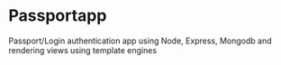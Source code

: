 # Passportapp
Passport/Login authentication app using Node, Express, Mongodb and rendering views using template engines 
